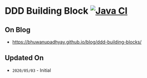 # DDD Building Block [![Java CI](https://github.com/BhuwanUpadhyay/17-ddd-building-blocks/workflows/Java%20CI/badge.svg)](https://github.com/BhuwanUpadhyay/17-ddd-building-blocks/actions)

## On Blog
- https://bhuwanupadhyay.github.io/blog/ddd-building-blocks/

## Updated On
- `2020/05/03` - Initial